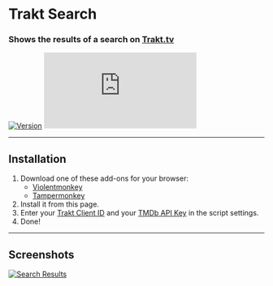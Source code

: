 # Trakt Search

### Shows the results of a search on [Trakt.tv](https://trakt.tv/)

[![Version](https://img.shields.io/endpoint?url=https://runkit.io/ifelix18/userscript-version/branches/master/Trakt-Userscripts/userscripts/meta/trakt-search.meta.js&style=flat-square)](#)
[![Size](https://img.shields.io/github/size/iFelix18/Trakt-Userscripts/userscripts/trakt-search.user.js?style=flat-square)](#)

---

## Installation

1. Download one of these add-ons for your browser:
    - [Violentmonkey](https://violentmonkey.github.io/)
    - [Tampermonkey](https://www.tampermonkey.net/)
2. Install it from this page.
3. Enter your [Trakt Client ID](https://trakt.tv/oauth/applications/new) and your [TMDb API Key](https://developers.themoviedb.org/3/) in the script settings.
4. Done!

---

## Screenshots

[![Search Results](https://i.imgur.com/l8nuTwO.png "Search Results")](#)

